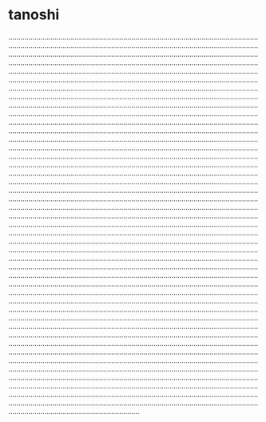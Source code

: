 # tanoshi
.................................................................................................................................................................................................................................................................................................................................................................................................................................................................................................................................................................................................................................................................................................................................................................................................................................................................................................................................................................................................................................................................................................................................................................................................................................................................................................................................................................................................................................................................................................................................................................................................................................................................................................................................................................................................................................................................................................................................................................................................................................................................................................................................................................................................................................................................................................................................................................................................................................................................................................................................................................................................................................................................................................................................................................................................................................................................................................................................................................................................................................................................................................................................................................................................................................................................................................................................................................................................................................................................................................................................................................................................................................................................................................................................................................................................................................................................................................................................................................................................................................................................................................................................................................................................................................................................................................................................................................................................................................................................................................................................................................................................................................................................................................................................................................................................................................................................................................................................................................................................................................................................................................................................................................................................................................................................................................................................................................................................................................................................................................................................................................................................................................................................................................................................................